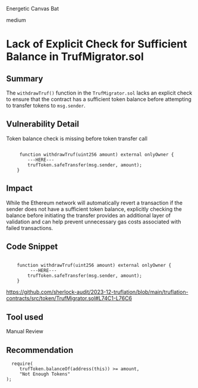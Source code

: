 Energetic Canvas Bat

medium

# Lack of Explicit Check for Sufficient Balance in TrufMigrator.sol


## Summary

The `withdrawTruf()` function in the `TrufMigrator.sol` lacks an explicit check to ensure that the contract has a sufficient token balance before attempting to transfer tokens to `msg.sender`.

## Vulnerability Detail

Token balance check is missing before token transfer call

```solidity

     function withdrawTruf(uint256 amount) external onlyOwner {
        ---HERE---
        trufToken.safeTransfer(msg.sender, amount);
    }
```

## Impact

While the Ethereum network will automatically revert a transaction if the sender does not have a sufficient token balance, explicitly checking the balance before initiating the transfer provides an additional layer of validation and can help prevent unnecessary gas costs associated with failed transactions.

## Code Snippet

```solidity

    function withdrawTruf(uint256 amount) external onlyOwner {
         ---HERE---
        trufToken.safeTransfer(msg.sender, amount);
    }
```

https://github.com/sherlock-audit/2023-12-truflation/blob/main/truflation-contracts/src/token/TrufMigrator.sol#L74C1-L76C6

## Tool used

Manual Review

## Recommendation

```solidity
  require(
     trufToken.balanceOf(address(this)) >= amount,
     "Not Enough Tokens"
);
```